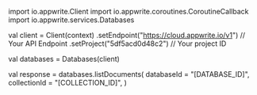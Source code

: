 import io.appwrite.Client
import io.appwrite.coroutines.CoroutineCallback
import io.appwrite.services.Databases

val client = Client(context)
    .setEndpoint("https://cloud.appwrite.io/v1") // Your API Endpoint
    .setProject("5df5acd0d48c2") // Your project ID

val databases = Databases(client)

val response = databases.listDocuments(
    databaseId = "[DATABASE_ID]",
    collectionId = "[COLLECTION_ID]",
)